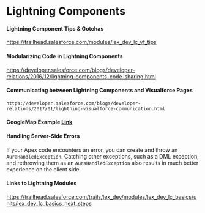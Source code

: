 # Lightning Components

#### Lightning Component Tips & Gotchas
  https://trailhead.salesforce.com/modules/lex_dev_lc_vf_tips

#### Modularizing Code in Lightning Components
  https://developer.salesforce.com/blogs/developer-relations/2016/12/lightning-components-code-sharing.html

#### Communicating between Lightning Components and Visualforce Pages
    https://developer.salesforce.com/blogs/developer-relations/2017/01/lightning-visualforce-communication.html

#### GoogleMap Example [Link](https://github.com/ccoenraets/lc-vf-communication)

#### Handling Server-Side Errors
If your Apex code encounters an error, you can create and throw an `AuraHandledException`. Catching other exceptions, such as a DML exception, and rethrowing them as an `AuraHandledException` also results in much better experience on the client side.

#### Links to Lightning Modules
https://trailhead.salesforce.com/trails/lex_dev/modules/lex_dev_lc_basics/units/lex_dev_lc_basics_next_steps
